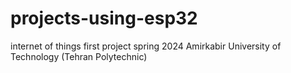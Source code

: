 # projects-using-esp32
internet of things first project spring 2024 Amirkabir University of Technology (Tehran Polytechnic)
